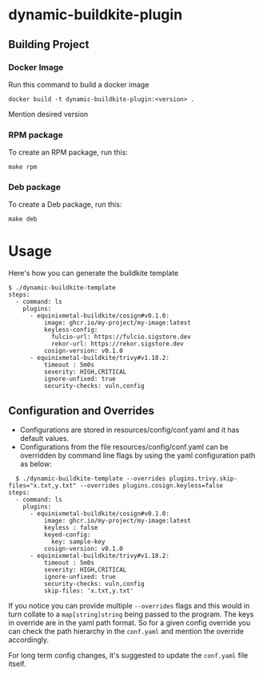 # dynamic-buildkite-plugin

## Building Project
### Docker Image
Run this command to build a docker image
```
docker build -t dynamic-buildkite-plugin:<version> .
```
Mention desired version
### RPM package
To create an RPM package, run this:
```
make rpm
```
### Deb package
To create a Deb package, run this:
```
make deb
```

# Usage
Here's how you can generate the buildkite template
```
$ ./dynamic-buildkite-template
steps:
  - command: ls
    plugins:
      - equinixmetal-buildkite/cosign#v0.1.0:
          image: ghcr.io/my-project/my-image:latest
          keyless-config:
            fulcio-url: https://fulcio.sigstore.dev
            rekor-url: https://rekor.sigstore.dev
          cosign-version: v0.1.0
      - equinixmetal-buildkite/trivy#v1.18.2:
          timeout : 5m0s
          severity: HIGH,CRITICAL
          ignore-unfixed: true
          security-checks: vuln,config
```
## Configuration and Overrides
* Configurations are stored in resources/config/conf.yaml and it has default values.
* Configurations from the file resources/config/conf.yaml can be overridden by command line flags by using the yaml configuration path as below:
```
  $ ./dynamic-buildkite-template --overrides plugins.trivy.skip-files="x.txt,y.txt" --overrides plugins.cosign.keyless=false
steps:
  - command: ls
    plugins:
      - equinixmetal-buildkite/cosign#v0.1.0:
          image: ghcr.io/my-project/my-image:latest
          keyless : false
          keyed-config:
            key: sample-key
          cosign-version: v0.1.0
      - equinixmetal-buildkite/trivy#v1.18.2:
          timeout : 5m0s
          severity: HIGH,CRITICAL
          ignore-unfixed: true
          security-checks: vuln,config
          skip-files: 'x.txt,y.txt'
```
  If you notice you can provide multiple `--overrides` flags and this would in turn collate to a `map[string]string` being passed to the program. The keys in override are in the yaml path format. So for a given config override you can check the path hierarchy in the `conf.yaml` and mention the override accordingly.

  For long term config changes, it's suggested to update the `conf.yaml` file itself.  